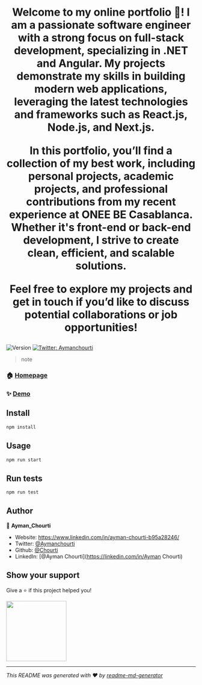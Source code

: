<h1 align="center">Welcome to my online portfolio 👋! I am a passionate software engineer with a strong focus on full-stack development, specializing in .NET and Angular. My projects demonstrate my skills in building modern web applications, leveraging the latest technologies and frameworks such as React.js, Node.js, and Next.js.

In this portfolio, you’ll find a collection of my best work, including personal projects, academic projects, and professional contributions from my recent experience at ONEE BE Casablanca. Whether it's front-end or back-end development, I strive to create clean, efficient, and scalable solutions.

Feel free to explore my projects and get in touch if you’d like to discuss potential collaborations or job opportunities! </h1>
<p>
  <img alt="Version" src="https://img.shields.io/badge/version-0.1.0-blue.svg?cacheSeconds=2592000" />
  <a href="https://twitter.com/Aymanchourti" target="_blank">
    <img alt="Twitter: Aymanchourti" src="https://img.shields.io/twitter/follow/Aymanchourti.svg?style=social" />
  </a>
</p>

> note

### 🏠 [Homepage](home)

### ✨ [Demo](https://chourti-portfolio.vercel.app)

## Install

```sh
npm install
```

## Usage

```sh
npm run start
```

## Run tests

```sh
npm run test
```

## Author

👤 **Ayman_Chourti**

* Website: https://www.linkedin.com/in/ayman-chourti-b95a28246/
* Twitter: [@Aymanchourti](https://twitter.com/Aymanchourti)
* Github: [@Chourti](https://github.com/Chourti)
* LinkedIn: [@Ayman Chourti](https://linkedin.com/in/Ayman Chourti)

## Show your support

Give a ⭐️ if this project helped you!

<a href="https://www.patreon.com/Chourti">
  <img src="https://c5.patreon.com/external/logo/become_a_patron_button@2x.png" width="160">
</a>

***
_This README was generated with ❤️ by [readme-md-generator](https://github.com/kefranabg/readme-md-generator)_
